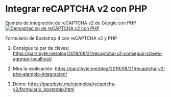 
# Integrar reCAPTCHA v2 con PHP

Ejemplo de integración de reCAPTCHA v2 de Google con PHP
[![Demostración de reCAPTCHA v2 con PHP](https://parzibyte.me/blog/wp-content/uploads/2019/08/Demostraci%C3%B3n-de-reCAPTCHA-v2-con-PHP.gif)](https://parzibyte.me/blog/wp-content/uploads/2019/08/Demostraci%C3%B3n-de-reCAPTCHA-v2-con-PHP.gif)

Formulario de Bootstrap 4 con reCAPTCHA v2 y PHP

 1. Consigue tu par de claves:
    https://parzibyte.me/blog/2019/08/21/recaptcha-v2-conseguir-claves-agregar-localhost/
    
2. Mira la explicación:
    https://parzibyte.me/blog/2019/08/21/recaptcha-v2-php-ejemplo-integracion/

3. Demo: https://parzibyte.me/ejemplos/recaptcha-v2/formulario_bootstrap.html